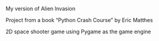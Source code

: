 My version of Alien Invasion

Project from a book “Python Crash Course” by Eric Matthes

2D space shooter game using Pygame as the game engine
